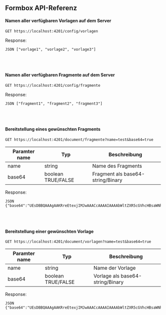 ## Formbox API-Referenz ##

#### Namen aller verfügbaren Vorlagen auf dem Server ####
```
GET https://localhost:4201/config/vorlagen
```
Response:
```
JSON ["vorlage1", "vorlage2", "vorlage3"]
```
<br></br>
#### Namen aller verfügbaren Fragmente auf dem Server ####
```
GET https://localhost:4201/config/fragmente
```
Response:
```
JSON ["fragment1", "fragment2", "fragment3"]
```
<br></br>
#### Bereitstellung eines gewünschten Fragments ####
```
GET https://localhost:4201/document/fragmente?name=test&base64=true
```
| Paramter name  | Typ           | Beschreibung            |
|----------------|---------------|------------------------|
| name           | string        |  Name des Fragments    |
| base64         | boolean TRUE/FALSE  |  Fragment als base64-string/Binary  |

Response:
```
JSON {"base64":"UEsDBBQAAAgAAKRreEtexjIMJwAAACcAAAAIAAAAbWltZXR5cGVhcHBsaWNhdGlvbi92bmQub2FzaXMub3BlbmRv="}
```

<br></br>
#### Bereitstellung einer gewünschten Vorlage ####
```
GET https://localhost:4201/document/vorlagen?name=test&base64=true
```
| Paramter name  | Typ           | Beschreibung            |
|----------------|---------------|------------------------|
| name           | string        |  Name der Vorlage    |
| base64         | boolean TRUE/FALSE  |  Vorlage als base64-string/Binary  |

Response:
```
JSON {"base64":"UEsDBBQAAAgAAKRreEtexjIMJwAAACcAAAAIAAAAbWltZXR5cGVhcHBsaWNhdGlvbi92bmQub2FzaXMub3BlbmRv"}
```

